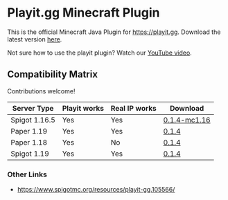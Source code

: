 # Playit.gg Minecraft Plugin

This is the official Minecraft Java Plugin for https://playit.gg. Download the latest version [here](https://github.com/playit-cloud/playit-minecraft-plugin/releases/latest/download/playit-minecraft-plugin.jar).

Not sure how to use the playit plugin? Watch our [YouTube video](https://youtu.be/QQYRdgBL-4o).

## Compatibility Matrix
Contributions welcome!

| Server Type  | Playit works | Real IP works | Download                                                                                                                          |
|--------------| ------------ |---------------|-----------------------------------------------------------------------------------------------------------------------------------|
| Spigot 1.16.5 | Yes | Yes | [0.1.4-mc1.16](https://github.com/playit-cloud/playit-minecraft-plugin/releases/download/v0.1.4/playit-minecraft-plugin-1.16.jar) |
| Paper 1.19   | Yes | Yes | [0.1.4](https://github.com/playit-cloud/playit-minecraft-plugin/releases/download/v0.1.4/playit-minecraft-plugin.jar) |
| Paper 1.18 | Yes | No |  [0.1.4](https://github.com/playit-cloud/playit-minecraft-plugin/releases/download/v0.1.4/playit-minecraft-plugin.jar) |
| Spigot 1.19  | Yes | Yes | [0.1.4](https://github.com/playit-cloud/playit-minecraft-plugin/releases/download/v0.1.4/playit-minecraft-plugin.jar) |
### Other Links
* https://www.spigotmc.org/resources/playit-gg.105566/
